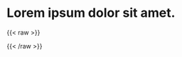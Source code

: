 # Lorem ipsum dolor sit amet.

{{< raw >}}
<div class="content">
	<div class="container">
	</div>
</div>
{{< /raw >}}